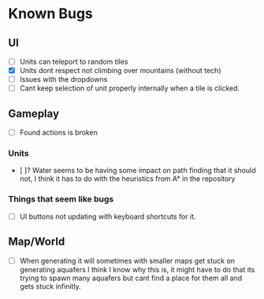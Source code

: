 # Known Bugs

## UI

- [ ] Units can teleport to random tiles
- [x] Units dont respect not climbing over mountains (without tech)
- [ ] Issues with the dropdowns
- [ ] Cant keep selection of unit properly internally when a tile is clicked.

## Gameplay

- [ ] Found actions is broken

### Units

- [ ]? Water seems to be having some impact on path finding that it should not, I think it has to do with the heuristics from A* in the repository

### Things that seem like bugs

- [ ] UI buttons not updating with keyboard shortcuts for it.

## Map/World

- [ ] When generating it will sometimes with smaller maps get stuck on generating aquafers I think I know why this is, it might have to do that its trying to spawn many aquafers but cant find a place for them all and gets stuck infinitly.
